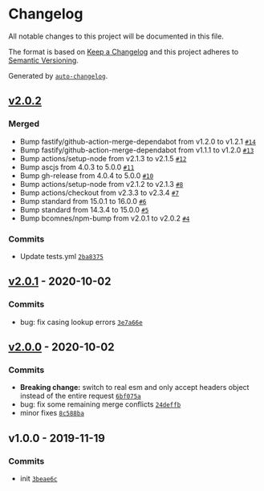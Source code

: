 # Changelog

All notable changes to this project will be documented in this file.

The format is based on [Keep a Changelog](https://keepachangelog.com/en/1.0.0/)
and this project adheres to [Semantic Versioning](https://semver.org/spec/v2.0.0.html).

Generated by [`auto-changelog`](https://github.com/CookPete/auto-changelog).

## [v2.0.2](https://github.com/bcomnes/header-pagination/compare/v2.0.1...v2.0.2)

### Merged

- Bump fastify/github-action-merge-dependabot from v1.2.0 to v1.2.1 [`#14`](https://github.com/bcomnes/header-pagination/pull/14)
- Bump fastify/github-action-merge-dependabot from v1.1.1 to v1.2.0 [`#13`](https://github.com/bcomnes/header-pagination/pull/13)
- Bump actions/setup-node from v2.1.3 to v2.1.5 [`#12`](https://github.com/bcomnes/header-pagination/pull/12)
- Bump ascjs from 4.0.3 to 5.0.0 [`#11`](https://github.com/bcomnes/header-pagination/pull/11)
- Bump gh-release from 4.0.4 to 5.0.0 [`#10`](https://github.com/bcomnes/header-pagination/pull/10)
- Bump actions/setup-node from v2.1.2 to v2.1.3 [`#8`](https://github.com/bcomnes/header-pagination/pull/8)
- Bump actions/checkout from v2.3.3 to v2.3.4 [`#7`](https://github.com/bcomnes/header-pagination/pull/7)
- Bump standard from 15.0.1 to 16.0.0 [`#6`](https://github.com/bcomnes/header-pagination/pull/6)
- Bump standard from 14.3.4 to 15.0.0 [`#5`](https://github.com/bcomnes/header-pagination/pull/5)
- Bump bcomnes/npm-bump from v2.0.1 to v2.0.2 [`#4`](https://github.com/bcomnes/header-pagination/pull/4)

### Commits

- Update tests.yml [`2ba8375`](https://github.com/bcomnes/header-pagination/commit/2ba83758214592af7b74ec55be823c523d35e9fa)

## [v2.0.1](https://github.com/bcomnes/header-pagination/compare/v2.0.0...v2.0.1) - 2020-10-02

### Commits

- bug: fix casing lookup errors [`3e7a66e`](https://github.com/bcomnes/header-pagination/commit/3e7a66e887ca50f21c832e8d0da852b0aa6b76f6)

## [v2.0.0](https://github.com/bcomnes/header-pagination/compare/v1.0.0...v2.0.0) - 2020-10-02

### Commits

- **Breaking change:** switch to real esm and only accept headers object instead of the entire request [`6bf075a`](https://github.com/bcomnes/header-pagination/commit/6bf075ab4d1abcf69591fe4de80a886f42b11848)
- bug: fix some remaining merge conflicts [`24deffb`](https://github.com/bcomnes/header-pagination/commit/24deffb746aff62fe1aba12a2d91697449d821c8)
- minor fixes [`8c588ba`](https://github.com/bcomnes/header-pagination/commit/8c588badb199b70c85ba05b61a176656fff4c410)

## v1.0.0 - 2019-11-19

### Commits

- init [`3beae6c`](https://github.com/bcomnes/header-pagination/commit/3beae6c9754176525d4aa40af442087828981f95)
